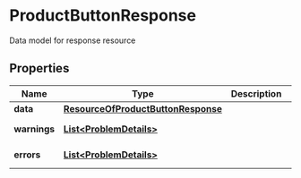 

# ProductButtonResponse

Data model for response resource

## Properties

Name | Type | Description | Notes
------------ | ------------- | ------------- | -------------
**data** | [**ResourceOfProductButtonResponse**](ResourceOfProductButtonResponse.md) |  |  [optional]
**warnings** | [**List&lt;ProblemDetails&gt;**](ProblemDetails.md) |  |  [optional] [readonly]
**errors** | [**List&lt;ProblemDetails&gt;**](ProblemDetails.md) |  |  [optional] [readonly]



